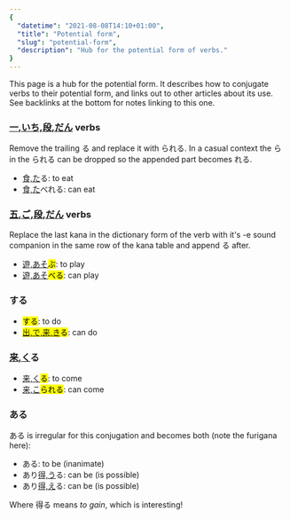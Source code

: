 ```yaml
---
{
  "datetime": "2021-08-08T14:10+01:00",
  "title": "Potential form",
  "slug": "potential-form",
  "description": "Hub for the potential form of verbs."
}
---
```

This page is a hub for the potential form. It describes how to conjugate verbs
to their potential form, and links out to other articles about its use. See
backlinks at the bottom for notes linking to this one.

### [一,いち,段,だん](r) verbs

Remove the trailing <span lang="ja">る</span> and replace it with
<span lang="ja">られる</span>. In a casual context the <span lang="ja">ら</span>
in the <span lang="ja">られる</span> can be dropped so the appended part becomes
<span lang="ja">れる</span>.

- <span lang="ja">[食,た](r)る</span>: to eat
- <span lang="ja">[食,た](r)べれる</span>: can eat

### [五,ご,段,だん](r) verbs

Replace the last kana in the dictionary form of the verb with it's -e sound
companion in the same row of the kana table and append <span lang="ja">る</span>
after.

- <span lang="ja">[遊,あそ](r)<mark>ぶ</mark></span>: to play
- <span lang="ja">[遊,あそ](r)<mark>べる</mark></span>: can play

### <span lang="ja">する</span>

- <span lang="ja"><mark>する</mark></span>: to do
- <span lang="ja"><mark>[出,で,来,き](r)る</mark>: can do

### <span lang="ja">[来,く](r)る</span>

- <span lang="ja">[来,く](r)<mark>る</mark></span>: to come
- <span lang="ja">[来,こ](r)<mark>られる</mark></span>: can come

### <span lang="ja">ある</span>

<span lang="ja">ある</span> is irregular for this conjugation and becomes both
(note the furigana here):

- <span lang="ja">ある</span>: to be (inanimate)
- <span lang="ja">あり[得,う](r)る</span>: can be (is possible)
- <span lang="ja">あり[得,え](r)る</span>: can be (is possible)

Where <span lang="ja">得る</span> means _to gain_, which is
interesting!
